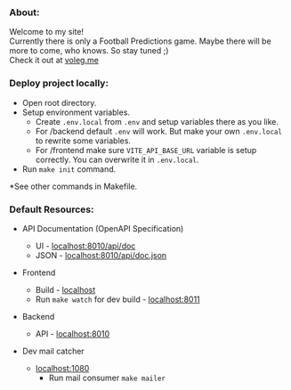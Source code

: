<h3>About:</h3>

Welcome to my site!<br />
Currently there is only a Football Predictions game.
Maybe there will be more to come, who knows. So stay tuned ;)<br />
Check it out at [voleg.me](http://www.voleg.me)

<h3>Deploy project locally:</h3>

- Open root directory.
- Setup environment variables.
  - Create `.env.local` from `.env` and setup variables there as you like.
  - For /backend default `.env` will work. But make your own `.env.local` to rewrite some variables.
  - For /frontend make sure `VITE_API_BASE_URL` variable is setup correctly. You can overwrite it in `.env.local`.
- Run `make init` command.

*See other commands in Makefile.

<h3>Default Resources:</h3>

- API Documentation (OpenAPI Specification)
  - UI - [localhost:8010/api/doc](http://localhost:8010/api/doc)
  - JSON - [localhost:8010/api/doc.json](http://localhost:8010/api/doc.json)

- Frontend
  - Build - [localhost](http://localhost)
  - Run `make watch` for dev build - [localhost:8011](http://localhost:8011)
- Backend
  - API - [localhost:8010](http://localhost:8010)
- Dev mail catcher
  - [localhost:1080](http://localhost:1080)
    - Run mail consumer `make mailer`

